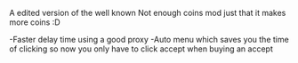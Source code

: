 
A edited version of the well known Not enough coins mod just that it makes more coins :D

-Faster delay time using a good proxy
-Auto menu which saves you the time of clicking so now you only have to click accept when buying an accept
